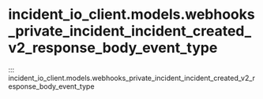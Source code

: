 # incident_io_client.models.webhooks_private_incident_incident_created_v2_response_body_event_type

::: incident_io_client.models.webhooks_private_incident_incident_created_v2_response_body_event_type